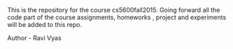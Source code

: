 This is the repository for the course cs5600fall2015.
Going forward all the code part of the course assignments, homeworks , project and experiments will be added to this repo.

Author - Ravi Vyas
